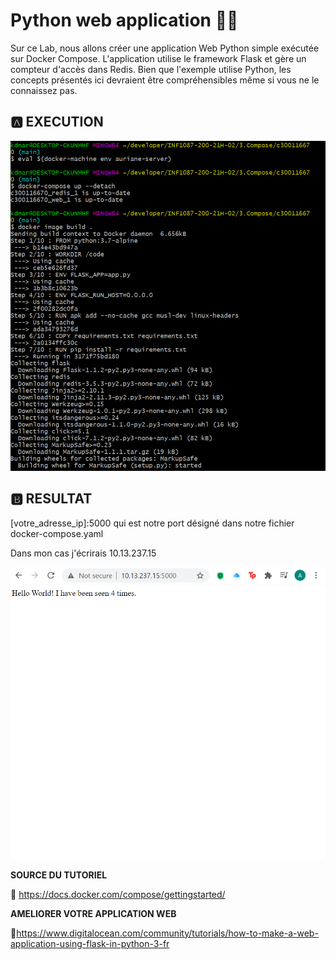 # Python web application 🐍🐳

Sur ce Lab, nous allons créer une application Web Python simple exécutée sur Docker Compose. L'application utilise le framework Flask et gère un compteur d'accès dans Redis. Bien que l'exemple utilise Python, les concepts présentés ici devraient être compréhensibles même si vous ne le connaissez pas.



## :a: EXECUTION

![image](1.PNG)


## :b: RESULTAT

[votre_adresse_ip]:5000 qui est notre port désigné dans notre fichier docker-compose.yaml

Dans mon cas j'écrirais 10.13.237.15

![image](2.PNG)



**SOURCE DU TUTORIEL**

📌 https://docs.docker.com/compose/gettingstarted/

**AMELIORER VOTRE APPLICATION WEB**
 
📌https://www.digitalocean.com/community/tutorials/how-to-make-a-web-application-using-flask-in-python-3-fr
